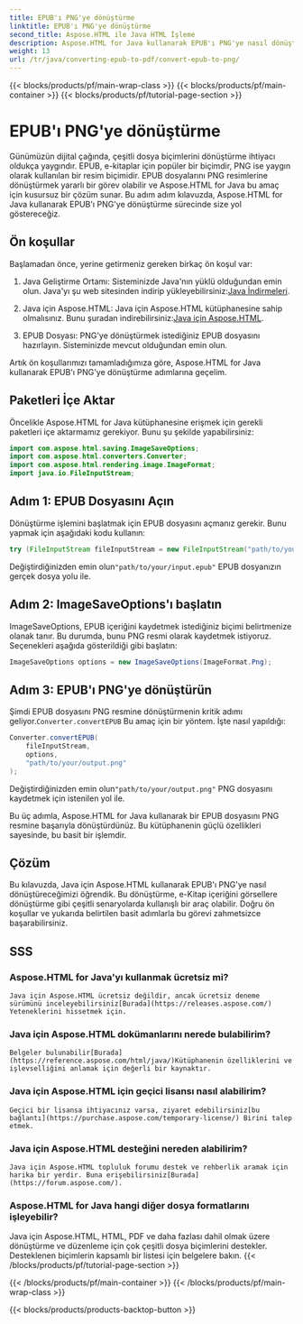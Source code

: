 ```yaml
---
title: EPUB'ı PNG'ye dönüştürme
linktitle: EPUB'ı PNG'ye dönüştürme
second_title: Aspose.HTML ile Java HTML İşleme
description: Aspose.HTML for Java kullanarak EPUB'ı PNG'ye nasıl dönüştüreceğinizi öğrenin. Adım adım kılavuzumuzu izleyin ve e-Kitap içeriğinizi görsel olarak çekici hale getirin.
weight: 13
url: /tr/java/converting-epub-to-pdf/convert-epub-to-png/
---
```


{{< blocks/products/pf/main-wrap-class >}}
{{< blocks/products/pf/main-container >}}
{{< blocks/products/pf/tutorial-page-section >}}

# EPUB'ı PNG'ye dönüştürme


Günümüzün dijital çağında, çeşitli dosya biçimlerini dönüştürme ihtiyacı oldukça yaygındır. EPUB, e-kitaplar için popüler bir biçimdir, PNG ise yaygın olarak kullanılan bir resim biçimidir. EPUB dosyalarını PNG resimlerine dönüştürmek yararlı bir görev olabilir ve Aspose.HTML for Java bu amaç için kusursuz bir çözüm sunar. Bu adım adım kılavuzda, Aspose.HTML for Java kullanarak EPUB'ı PNG'ye dönüştürme sürecinde size yol göstereceğiz.

## Ön koşullar

Başlamadan önce, yerine getirmeniz gereken birkaç ön koşul var:

1.  Java Geliştirme Ortamı: Sisteminizde Java'nın yüklü olduğundan emin olun. Java'yı şu web sitesinden indirip yükleyebilirsiniz:[Java İndirmeleri](https://www.oracle.com/java/technologies/javase-downloads.html).

2.  Java için Aspose.HTML: Java için Aspose.HTML kütüphanesine sahip olmalısınız. Bunu şuradan indirebilirsiniz:[Java için Aspose.HTML](https://releases.aspose.com/html/java/).

3. EPUB Dosyası: PNG'ye dönüştürmek istediğiniz EPUB dosyasını hazırlayın. Sisteminizde mevcut olduğundan emin olun.

Artık ön koşullarımızı tamamladığımıza göre, Aspose.HTML for Java kullanarak EPUB'ı PNG'ye dönüştürme adımlarına geçelim.

## Paketleri İçe Aktar

Öncelikle Aspose.HTML for Java kütüphanesine erişmek için gerekli paketleri içe aktarmamız gerekiyor. Bunu şu şekilde yapabilirsiniz:

```java
import com.aspose.html.saving.ImageSaveOptions;
import com.aspose.html.converters.Converter;
import com.aspose.html.rendering.image.ImageFormat;
import java.io.FileInputStream;
```

## Adım 1: EPUB Dosyasını Açın

Dönüştürme işlemini başlatmak için EPUB dosyasını açmanız gerekir. Bunu yapmak için aşağıdaki kodu kullanın:

```java
try (FileInputStream fileInputStream = new FileInputStream("path/to/your/input.epub")) {
```

 Değiştirdiğinizden emin olun`"path/to/your/input.epub"` EPUB dosyanızın gerçek dosya yolu ile.

## Adım 2: ImageSaveOptions'ı başlatın

ImageSaveOptions, EPUB içeriğini kaydetmek istediğiniz biçimi belirtmenize olanak tanır. Bu durumda, bunu PNG resmi olarak kaydetmek istiyoruz. Seçenekleri aşağıda gösterildiği gibi başlatın:

```java
ImageSaveOptions options = new ImageSaveOptions(ImageFormat.Png);
```

## Adım 3: EPUB'ı PNG'ye dönüştürün

 Şimdi EPUB dosyasını PNG resmine dönüştürmenin kritik adımı geliyor.`Converter.convertEPUB` Bu amaç için bir yöntem. İşte nasıl yapıldığı:

```java
Converter.convertEPUB(
    fileInputStream,
    options,
    "path/to/your/output.png"
);
```

 Değiştirdiğinizden emin olun`"path/to/your/output.png"` PNG dosyasını kaydetmek için istenilen yol ile.

Bu üç adımla, Aspose.HTML for Java kullanarak bir EPUB dosyasını PNG resmine başarıyla dönüştürdünüz. Bu kütüphanenin güçlü özellikleri sayesinde, bu basit bir işlemdir.

## Çözüm

Bu kılavuzda, Java için Aspose.HTML kullanarak EPUB'ı PNG'ye nasıl dönüştüreceğimizi öğrendik. Bu dönüştürme, e-Kitap içeriğini görsellere dönüştürme gibi çeşitli senaryolarda kullanışlı bir araç olabilir. Doğru ön koşullar ve yukarıda belirtilen basit adımlarla bu görevi zahmetsizce başarabilirsiniz.

## SSS

### Aspose.HTML for Java'yı kullanmak ücretsiz mi?
    Java için Aspose.HTML ücretsiz değildir, ancak ücretsiz deneme sürümünü inceleyebilirsiniz[Burada](https://releases.aspose.com/) Yeteneklerini hissetmek için.

### Java için Aspose.HTML dokümanlarını nerede bulabilirim?
    Belgeler bulunabilir[Burada](https://reference.aspose.com/html/java/)Kütüphanenin özelliklerini ve işlevselliğini anlamak için değerli bir kaynaktır.

### Java için Aspose.HTML için geçici lisansı nasıl alabilirim?
    Geçici bir lisansa ihtiyacınız varsa, ziyaret edebilirsiniz[bu bağlantı](https://purchase.aspose.com/temporary-license/) Birini talep etmek.

### Java için Aspose.HTML desteğini nereden alabilirim?
    Java için Aspose.HTML topluluk forumu destek ve rehberlik aramak için harika bir yerdir. Buna erişebilirsiniz[Burada](https://forum.aspose.com/).

### Aspose.HTML for Java hangi diğer dosya formatlarını işleyebilir?
   Java için Aspose.HTML, HTML, PDF ve daha fazlası dahil olmak üzere dönüştürme ve düzenleme için çok çeşitli dosya biçimlerini destekler. Desteklenen biçimlerin kapsamlı bir listesi için belgelere bakın.
{{< /blocks/products/pf/tutorial-page-section >}}

{{< /blocks/products/pf/main-container >}}
{{< /blocks/products/pf/main-wrap-class >}}

{{< blocks/products/products-backtop-button >}}
